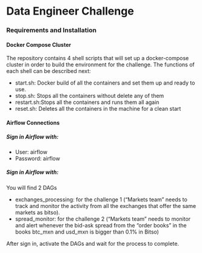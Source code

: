 # Data Engineer Challenge

### Requirements and Installation

#### Docker Compose Cluster

The repository contains 4 shell scripts that will set up a docker-compose 
cluster in order to build the environment for the challenge. The functions of each shell can be described next:

* start.sh: Docker build of all the containers and set them up and ready to use.
* stop.sh: Stops all the containers without delete any of them
* restart.sh:Stops all the containers and runs them all again
* reset.sh: Deletes all the containers in the machine for a clean start

#### Airflow Connections

##### Sign in Airflow with:
- User: airflow
- Password: airflow

##### Sign in Airflow with:
You will find 2 DAGs
- exchanges_processing: for the challenge 1 (“Markets team” needs to track and monitor the activity from all the exchanges that offer the same markets as bitso). 
- spread_monitor: for the challenge 2 (“Markets team” needs to monitor and alert whenever the bid-ask spread from the “order books” in the books btc_mxn and usd_mxn is bigger than 0.1% in Bitso)

After sign in, activate the DAGs and
wait for the process to complete.

